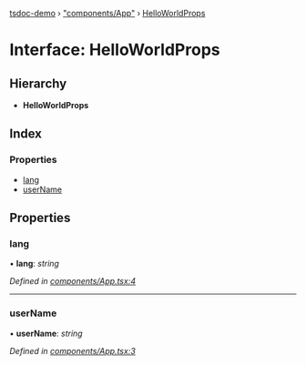 [tsdoc-demo](../globals.md) › ["components/App"](../modules/_components_app_.md) › [HelloWorldProps](_components_app_.helloworldprops.md)

# Interface: HelloWorldProps

## Hierarchy

* **HelloWorldProps**

## Index

### Properties

* [lang](_components_app_.helloworldprops.md#lang)
* [userName](_components_app_.helloworldprops.md#username)

## Properties

###  lang

• **lang**: *string*

*Defined in [components/App.tsx:4](https://github.com/hemlata-pathak/typedoc-demo/blob/fdf07e1/src/components/App.tsx#L4)*

___

###  userName

• **userName**: *string*

*Defined in [components/App.tsx:3](https://github.com/hemlata-pathak/typedoc-demo/blob/fdf07e1/src/components/App.tsx#L3)*
